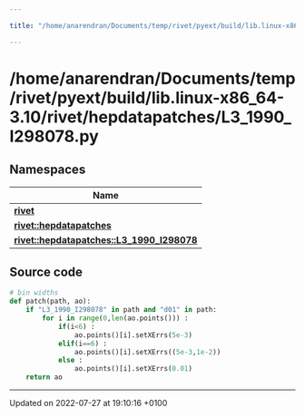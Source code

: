 ```yaml
---

title: "/home/anarendran/Documents/temp/rivet/pyext/build/lib.linux-x86_64-3.10/rivet/hepdatapatches/L3_1990_I298078.py"

---
```


# /home/anarendran/Documents/temp/rivet/pyext/build/lib.linux-x86_64-3.10/rivet/hepdatapatches/L3_1990_I298078.py



## Namespaces

| Name           |
| -------------- |
| **[rivet](http://example.org/namespaces/namespacerivet/)**  |
| **[rivet::hepdatapatches](http://example.org/namespaces/namespacerivet_1_1hepdatapatches/)**  |
| **[rivet::hepdatapatches::L3_1990_I298078](http://example.org/namespaces/namespacerivet_1_1hepdatapatches_1_1l3__1990__i298078/)**  |




## Source code

```python
# bin widths
def patch(path, ao):
    if "L3_1990_I298078" in path and "d01" in path:
        for i in range(0,len(ao.points())) :
            if(i<6) :
                ao.points()[i].setXErrs(5e-3)
            elif(i==6) :
                ao.points()[i].setXErrs((5e-3,1e-2))
            else :
                ao.points()[i].setXErrs(0.01)
    return ao
```


-------------------------------

Updated on 2022-07-27 at 19:10:16 +0100
